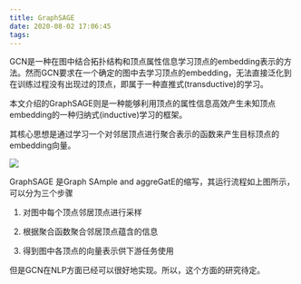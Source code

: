 ```yaml
---
title: GraphSAGE
date: 2020-08-02 17:06:45
tags:
---
```

GCN是一种在图中结合拓扑结构和顶点属性信息学习顶点的embedding表示的方法。然而GCN要求在一个确定的图中去学习顶点的embedding，无法直接泛化到在训练过程没有出现过的顶点，即属于一种直推式(transductive)的学习。

本文介绍的GraphSAGE则是一种能够利用顶点的属性信息高效产生未知顶点embedding的一种归纳式(inductive)学习的框架。

其核心思想是通过学习一个对邻居顶点进行聚合表示的函数来产生目标顶点的embedding向量。

![](图示1.png)

GraphSAGE 是Graph SAmple and aggreGatE的缩写，其运行流程如上图所示，可以分为三个步骤

1. 对图中每个顶点邻居顶点进行采样

2. 根据聚合函数聚合邻居顶点蕴含的信息

3. 得到图中各顶点的向量表示供下游任务使用

但是GCN在NLP方面已经可以很好地实现。所以，这个方面的研究待定。
